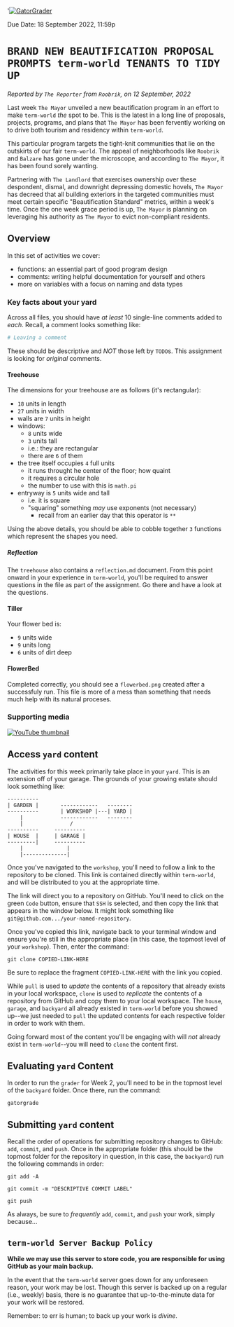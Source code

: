 '[![GatorGrader](../../actions/workflows/main.yml/badge.svg)](../../actions/workflows/main.yml)

Due Date: 18 September 2022, 11:59p

# `BRAND NEW BEAUTIFICATION PROPOSAL PROMPTS term-world TENANTS TO TIDY UP`

*Reported by `The Reporter` from `Roobrik`, on 12 September, 2022*

Last week `The Mayor` unveiled a new beautification program in an effort to make `term-world` *the* spot to be. This is the latest in a long line of proposals, projects, programs, and plans that `The Mayor` has been fervently working on to drive both tourism and residency within `term-world`.

This particular program targets the tight-knit communities that lie on the outskirts of our fair `term-world`. The appeal of neighborhoods like `Roobrik` and `Balzare` has gone under the microscope, and according to `The Mayor`, it has been found sorely wanting.

Partnering with `The Landlord` that exercises ownership over these despondent, dismal, and downright depressing domestic hovels, `The Mayor` has decreed that all building exteriors in the targeted communities must meet certain specific "Beautification Standard" metrics, within a week's time. Once the one week grace period is up, `The Mayor` is planning on leveraging his authority as `The Mayor` to evict non-compliant residents.

## Overview

In this set of activities we cover:

* functions: an essential part of good program design
* comments: writing helpful documentation for yourself and others
* more on variables with a focus on naming and data types

### Key facts about your yard

Across all files, you should have _at least_ 10 single-line comments added to _each_. Recall, a comment looks something like:

```python
# Leaving a comment
```

These should be descriptive and _NOT_ those left by `TODO`s. This assignment is looking for _original_ comments.

#### Treehouse

The dimensions for your treehouse are as follows (it's rectangular):

* `18` units in length
* `27` units in width
* walls are `7` units in height
* windows:
    * `8` units wide
    * `3` units tall
    * i.e.: they are rectangular
    * there are `6` of them
* the tree itself occupies `4` full units
    * it runs throught he center of the floor; how quaint
    * it requires a circular hole
    * the number to use with this is `math.pi`
* entryway is `5` units wide and tall
    * i.e. it is square
    * "squaring" something _may_ use exponents (not necessary)
      * recall from an earlier day that this operator is `**`

Using the above details, you should be able to cobble together `3` functions which represent the shapes you need.

##### Reflection

The `treehouse` also contains a `reflection.md` document. From this point onward in your experience in `term-world`, you'll be required to answer questions in the file as part of the assignment. Go there and have a look at the questions.

#### Tiller

Your flower bed is:

* `9` units wide
* `9` units long
* `6` units of dirt deep

#### FlowerBed

Completed correctly, you should see a `flowerbed.png` created after a successfuly run. This file is more of a mess than something that needs much help with its natural proceses. 

### Supporting media

[![YouTube thumbnail](http://img.youtube.com/vi/gnUwLG_3Jqs/hqdefault.jpg)](https://youtube.com/playlist?list=PLJvBsjwXNdlEzwfwkqA7TtDD0NtrexawE)


## Access `yard` content

The activities for this week primarily take place in your `yard`. This is an extension off of your garage. The grounds of your growing estate should look something like:

```
---------- 
| GARDEN |       ------------   --------   
----------       | WORKSHOP |---| YARD |
    |            ------------   --------
    |               /
----------     ----------
| HOUSE  |     | GARAGE |
---------|     ----------
    |              |
    |--------------|
```


Once you've navigated to the `workshop`, you'll need to follow a link to the repository to be cloned. This link is contained directly within `term-world`, and will be distributed to you at the appropriate time.

The link will direct you to a repository on GitHub. You'll need to click on the green `Code` button, ensure that `SSH` is selected, and then copy the link that appears in the window below. It might look something like `git@github.com.../your-named-repository`.

Once you've copied this link, navigate back to your terminal window and ensure you're still in the appropriate place (in this case, the topmost level of your `workshop`). Then, enter the command:

```
git clone COPIED-LINK-HERE
```

Be sure to replace the fragment `COPIED-LINK-HERE` with the link you copied.

While `pull` is used to *update* the contents of a repository that already exists in your local workspace, `clone` is used to *replicate* the contents of a repository from GitHub and copy them to your local workspace. The `house`, `garage`, and `backyard` all already existed in `term-world` before you showed up--we just needed to `pull` the updated contents for each respective folder in order to work with them.

Going forward most of the content you'll be engaging with will *not* already exist in `term-world`--you will need to `clone` the content first.

## Evaluating `yard` Content

In order to run the `grader` for Week 2, you'll need to be in the topmost level of the `backyard` folder. Once there, run the command:

```
gatorgrade
```

## Submitting `yard` content

Recall the order of operations for submitting repository changes to GitHub: `add`, `commit`, and `push`. Once in the appropriate folder (this should be the topmost folder for the repository in question, in this case, the `backyard`) run the following commands in order:

```
git add -A
```

```
git commit -m "DESCRIPTIVE COMMIT LABEL"
```

```
git push
```

As always, be sure to *frequently* `add`, `commit`, and `push` your work, simply because...

## `term-world Server Backup Policy`

**While we may use this server to store code, you are responsible for using GitHub as your main backup.**

In the event that the `term-world` server goes down for any unforeseen reason, your work may be lost. Though this server is backed up on a regular (i.e., weekly) basis, there is no guarantee that up-to-the-minute data for your work will be restored.

Remember: to err is human; to back up your work is *divine*.